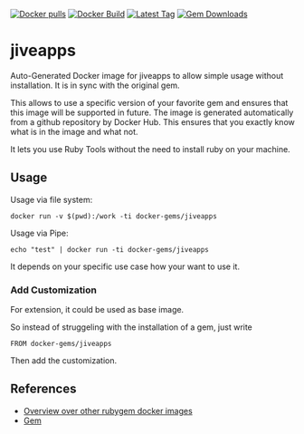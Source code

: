 [![Docker pulls](https://img.shields.io/docker/pulls/rubygem/jiveapps.svg)](https://hub.docker.com/r/rubygem/jiveapps/)
[![Docker Build](https://img.shields.io/docker/automated/rubygem/jiveapps.svg)](https://hub.docker.com/r/rubygem/jiveapps/)
[![Latest Tag](https://img.shields.io/github/tag/docker-rubygem/jiveapps.svg)](https://hub.docker.com/r/rubygem/jiveapps/)
[![Gem Downloads](https://img.shields.io/gem/dt/jiveapps.svg)](https://rubygems.org/gems/jiveapps/)
# jiveapps

Auto-Generated Docker image for jiveapps to allow simple usage without installation.
It is in sync with the original gem.

This allows to use a specific version of your favorite gem and ensures that this image will be supported in future.
The image is generated automatically from a github repository by Docker Hub.
This ensures that you exactly know what is in the image and what not.

It lets you use Ruby Tools without the need to install ruby on your machine.

## Usage

Usage via file system:

`docker run -v $(pwd):/work -ti docker-gems/jiveapps`

Usage via Pipe:

`echo "test" | docker run -ti docker-gems/jiveapps`

It depends on your specific use case how your want to use it.

### Add Customization

For extension, it could be used as base image.

So instead of struggeling with the installation of a gem, just write

`FROM docker-gems/jiveapps`

Then add the customization.

## References

 - [Overview over other rubygem docker images](https://github.com/thinkbot/docker-rubygem)
 - [Gem](https://rubygems.org/gems/jiveapps/)
